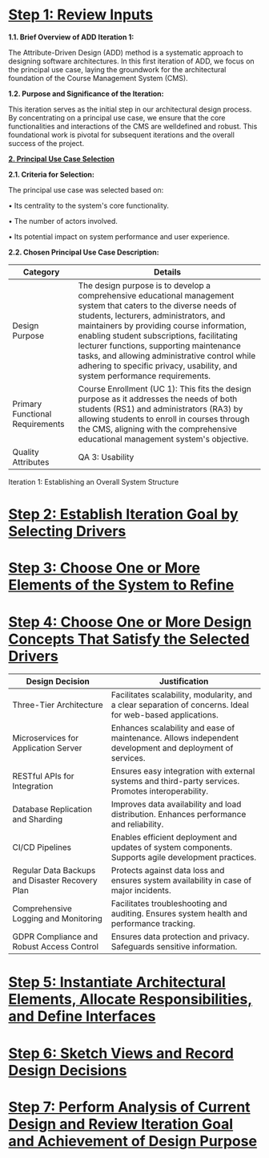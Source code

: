 # <ins>Step 1: Review Inputs</ins>

__1.1. Brief Overview of ADD Iteration 1:__

The Attribute-Driven Design (ADD) method is a systematic approach to designing software architectures. In this first iteration of ADD, we focus on the principal use case, laying the groundwork for the architectural foundation of the Course Management System (CMS).

__1.2. Purpose and Significance of the Iteration:__

This iteration serves as the initial step in our architectural design process. By concentrating on a principal use case, we ensure that the core functionalities and interactions of the CMS are welldefined and robust. This foundational work is pivotal for subsequent iterations and the overall success of the project.

__<ins> 2. Principal Use Case Selection</ins>__

__2.1. Criteria for Selection:__

The principal use case was selected based on:

• Its centrality to the system's core functionality.

• The number of actors involved.

• Its potential impact on system performance and user experience.

__2.2. Chosen Principal Use Case Description:__

| Category  | Details |
| ------------- | ------------- |
| Design Purpose  | The design purpose is to develop a comprehensive educational management system that caters to the diverse needs of students, lecturers, administrators, and maintainers by providing course information, enabling student subscriptions, facilitating lecturer functions, supporting maintenance tasks, and allowing administrative control while adhering to specific privacy, usability, and system performance requirements.  |
| Primary Functional Requirements  | Course Enrollment (UC 1): This fits the design purpose as it addresses the needs of both students (RS1) and administrators (RA3) by allowing students to enroll in courses through the CMS, aligning with the comprehensive educational management system's objective.  |
| Quality Attributes   | QA 3: Usability  |

Iteration 1: Establishing an Overall System Structure

# <ins>Step 2: Establish Iteration Goal by Selecting Drivers</ins>

# <ins>Step 3: Choose One or More Elements of the System to Refine</ins>

# <ins>Step 4: Choose One or More Design Concepts That Satisfy the Selected Drivers</ins>

| Design Decision   | Justification |
| ------------- | ------------- |
| Three-Tier Architecture  | Facilitates scalability, modularity, and a clear separation of concerns. Ideal for web-based applications.  |
| Microservices for Application Server  | Enhances scalability and ease of maintenance. Allows independent development and deployment of services.  |
| RESTful APIs for Integration  | Ensures easy integration with external systems and third-party services. Promotes interoperability.  |
| Database Replication and Sharding  | Improves data availability and load distribution. Enhances performance and reliability.  |
| CI/CD Pipelines   | Enables efficient deployment and updates of system components. Supports agile development practices.  |
| Regular Data Backups and Disaster Recovery Plan  | Protects against data loss and ensures system availability in case of major incidents.  |
| Comprehensive Logging and Monitoring  | Facilitates troubleshooting and auditing. Ensures system health and performance tracking.  |
| GDPR Compliance and Robust Access Control  | Ensures data protection and privacy. Safeguards sensitive information.  |

# <ins>Step 5: Instantiate Architectural Elements, Allocate Responsibilities, and Define Interfaces</ins>

# <ins>Step 6: Sketch Views and Record Design Decisions</ins>

# <ins>Step 7: Perform Analysis of Current Design and Review Iteration Goal and Achievement of Design Purpose</ins>
